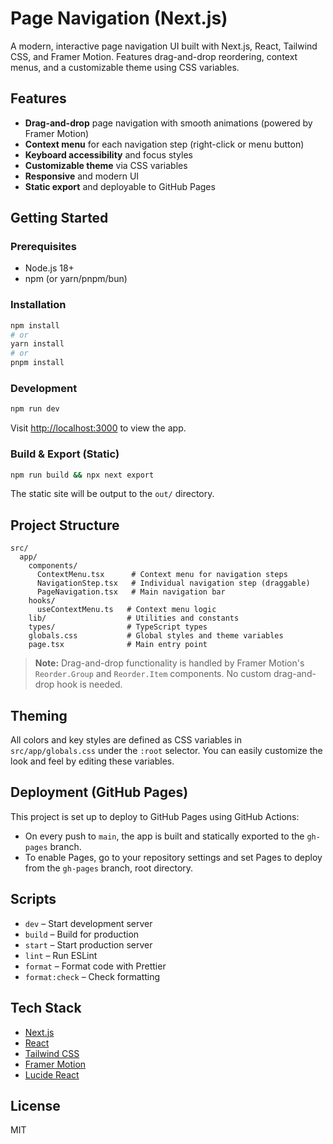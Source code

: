 # Page Navigation (Next.js)

A modern, interactive page navigation UI built with Next.js, React, Tailwind CSS, and Framer Motion. Features drag-and-drop reordering, context menus, and a customizable theme using CSS variables.

## Features

- **Drag-and-drop** page navigation with smooth animations (powered by Framer Motion)
- **Context menu** for each navigation step (right-click or menu button)
- **Keyboard accessibility** and focus styles
- **Customizable theme** via CSS variables
- **Responsive** and modern UI
- **Static export** and deployable to GitHub Pages

## Getting Started

### Prerequisites

- Node.js 18+
- npm (or yarn/pnpm/bun)

### Installation

```bash
npm install
# or
yarn install
# or
pnpm install
```

### Development

```bash
npm run dev
```

Visit [http://localhost:3000](http://localhost:3000) to view the app.

### Build & Export (Static)

```bash
npm run build && npx next export
```

The static site will be output to the `out/` directory.

## Project Structure

```
src/
  app/
    components/
      ContextMenu.tsx      # Context menu for navigation steps
      NavigationStep.tsx   # Individual navigation step (draggable)
      PageNavigation.tsx   # Main navigation bar
    hooks/
      useContextMenu.ts   # Context menu logic
    lib/                  # Utilities and constants
    types/                # TypeScript types
    globals.css           # Global styles and theme variables
    page.tsx              # Main entry point
```

> **Note:** Drag-and-drop functionality is handled by Framer Motion's `Reorder.Group` and `Reorder.Item` components. No custom drag-and-drop hook is needed.

## Theming

All colors and key styles are defined as CSS variables in `src/app/globals.css` under the `:root` selector. You can easily customize the look and feel by editing these variables.

## Deployment (GitHub Pages)

This project is set up to deploy to GitHub Pages using GitHub Actions:

- On every push to `main`, the app is built and statically exported to the `gh-pages` branch.
- To enable Pages, go to your repository settings and set Pages to deploy from the `gh-pages` branch, root directory.

## Scripts

- `dev` – Start development server
- `build` – Build for production
- `start` – Start production server
- `lint` – Run ESLint
- `format` – Format code with Prettier
- `format:check` – Check formatting

## Tech Stack

- [Next.js](https://nextjs.org/)
- [React](https://react.dev/)
- [Tailwind CSS](https://tailwindcss.com/)
- [Framer Motion](https://www.framer.com/motion/)
- [Lucide React](https://lucide.dev/)

## License

MIT
